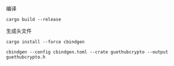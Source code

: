 

编译
```shell
cargo build --release
```

生成头文件
```shell
cargo install --force cbindgen
```

```shell
cbindgen --config cbindgen.toml --crate guethubcrypto --output guethubcrypto.h
```